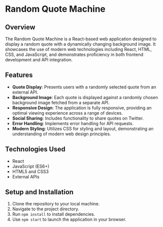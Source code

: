 # Random Quote Machine

## Overview

The Random Quote Machine is a React-based web application designed to display a random quote with a dynamically changing background image. It showcases the use of modern web technologies including React, HTML, CSS, and JavaScript, and demonstrates proficiency in both frontend development and API integration.

## Features

- **Quote Display**: Presents users with a randomly selected quote from an external API.
- **Background Image**: Each quote is displayed against a randomly chosen background image fetched from a separate API.
- **Responsive Design**: The application is fully responsive, providing an optimal viewing experience across a range of devices.
- **Social Sharing**: Includes functionality to share quotes on Twitter.
- **Error Handling**: Implements error handling for API requests.
- **Modern Styling**: Utilizes CSS for styling and layout, demonstrating an understanding of modern web design principles.

## Technologies Used

- React
- JavaScript (ES6+)
- HTML5 and CSS3
- External APIs

## Setup and Installation

1. Clone the repository to your local machine.
2. Navigate to the project directory.
3. Run `npm install` to install dependencies.
4. Use `npm start` to launch the application in your browser.
